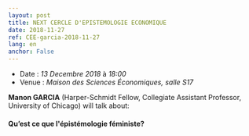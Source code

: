 ```yaml
---
layout: post
title: NEXT CERCLE D'EPISTEMOLOGIE ECONOMIQUE
date: 2018-11-27
ref: CEE-garcia-2018-11-27
lang: en
anchor: False
---
```


- Date : _13 Decembre 2018_ à _18:00_
- Venue : _Maison des Sciences Économiques, salle S17_

**Manon GARCIA** (Harper-Schmidt Fellow, Collegiate Assistant Professor, University of Chicago) will talk about:

#### **Qu’est ce que l'épistémologie féministe?**
